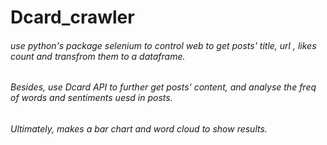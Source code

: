 # Dcard_crawler
###### use python's package selenium to control web to get posts' title, url , likes count and transfrom them to a dataframe.
###### Besides, use Dcard API to further get posts' content, and analyse the freq of words and sentiments uesd in posts.
###### Ultimately, makes a bar chart and word cloud to show results.
